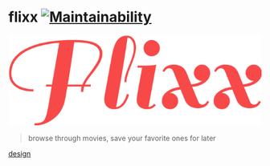 # flixx [![Maintainability](https://api.codeclimate.com/v1/badges/05ae8ebf246cba5e1015/maintainability)](https://codeclimate.com/github/abdus/flixx/maintainability)

![flixx](./docs/flixx.png)

> browse through movies, save your favorite ones for later

[design](https://dribbble.com/shots/10795979-Movie-App-Free)
